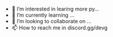 
- 👀 I’m interested in learing more py...
- 🌱 I’m currently learning ...
- 💞️ I’m looking to collaborate on ...
- 📫 How to reach me in discord.gg/devg

